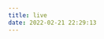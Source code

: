 ```yaml
---
title: live
date: 2022-02-21 22:29:13
---
```

<link rel="stylesheet" href="https://cdn.jsdelivr.net/npm/dplayer/dist/DPlayer.min.css">
<script src="https://cdn.jsdelivr.net/npm/dplayer/dist/DPlayer.min.js"></script>

<div id="dplayer"></div>

<script>
    const dp = new DPlayer({
        container: document.getElementById('dplayer'),
        screenshot: true,
        volume:1,
        video: {
            //url: '@ViewBag.Url',
            // quality: @Html.Raw(ViewBag.Quality),
            quality: [
                {
                    name: 'defaults',
                    url: 'https://vir.b11p.com/test.mp4',
                    // type: 'hls',
                },
            ],
            defaultQuality: 0,
            // type: 'splr',
            customType: {
                'splr': function (video, player) {
                    var src = video.src;

                    var playerShaka = new shaka.Player(video);
                    playerShaka.configure({
                        streaming: {
                            bufferingGoal: 60,
                            bufferBehind: 30,
                            retryParameters: {
                                timeout: 0,       // timeout in ms, after which we abort; 0 means never
                                maxAttempts: 200,   // the maximum number of requests before we fail
                                baseDelay: 100,  // the base delay in ms between retries
                                // backoffFactor: 2, // the multiplicative backoff factor between retries
                                // fuzzFactor: 0.5,  // the fuzz factor to apply to each retry delay
                            },
                            smallGapLimit: 0
                        },
                        abr: {
                            defaultBandwidthEstimate: 2000000, // bits per second.
                            switchInterval: 1
                        }
                    });

                    // Listen for error events.
                    // playerShaka.addEventListener('error', onErrorEvent);

                    // // Try to load a manifest.
                    // // This is an asynchronous process.
                    // playerShaka.load(src).then(function () {
                    //     // This runs if the asynchronous load is successful.
                    //     console.log('The video has now been loaded!');
                    // }).catch(onError);  // onError is executed if the asynchronous load fails.

                    playerShaka.load(src);
                },
                'dashJS': function (video, player) {
                    var src = video.src;

                    var sPlayer = dashjs.MediaPlayer().create();
                    sPlayer.initialize();
                    sPlayer.updateSettings({
                        'debug': {
                        },
                        'streaming': {
                            'bufferTimeAtTopQualityLongForm': 240,
                            jumpGaps: false,
                            'fastSwitchEnabled': true       // enables buffer replacement when switching bitrates for faster switching
                        }
                    });
                    //sPlayer.setAutoPlay(false); // remove this line if you want the player to start automatically on load
                    sPlayer.attachView(video); // tell the player which videoElement it should use
                    sPlayer.attachSource(src); // provide the manifest source
                }
            }
        }
    });
</script>